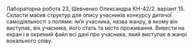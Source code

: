 Лабораторна робота 23, Шевченко Олександра КН-42/2. варіант 15. Скласти масив структур для опису учасників конкурсу дитячої самодіяльності з полями: ім’я учасника, назва жанру, в якому він виступає, вік учасника, його стать та місто проживання. Вивести на екран і в окремий файл всі дані про учасника, який виступає в жанрі вокального співу.